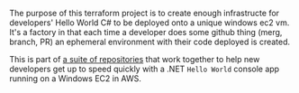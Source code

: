 The purpose of this terraform project is to create enough infrastructe for
developers' Hello World C# to be deployed onto a unique windows ec2 vm. It's a
factory in that each time a developer does some github thing (merg, branch, PR)
an ephemeral environment with their code deployed is created.

This is part of [a suite of
repositories](https://github.com/orgs/HylandExperience/repositories?q=topic%3Ateam-fcc+topic%3Ademo)
that work together to help new developers get up to speed quickly with a .NET
`Hello World` console app running on a Windows EC2 in AWS.